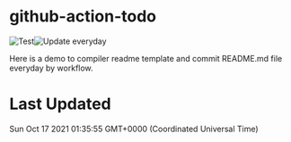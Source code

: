 # github-action-todo

![Test](https://github.com/a631807682/github-action-todo/workflows/Test/badge.svg)![Update everyday](https://github.com/a631807682/github-action-todo/workflows/Update%20everyday/badge.svg)

Here is a demo to compiler readme template and commit README.md file everyday by workflow.

# Last Updated

Sun Oct 17 2021 01:35:55 GMT+0000 (Coordinated Universal Time)